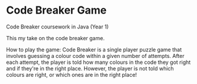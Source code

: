 # Code Breaker Game
Code Breaker coursework in Java (Year 1)

This my take on the code breaker game.

How to play the game:
Code Breaker is a single player puzzle game that involves guessing a colour code within a given number of attempts.
After each attempt, the player is told how many colours in the code they got right and if they're in the right place.
However, the player is not told which colours are right, or which ones are in the right place!
